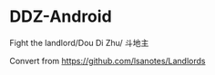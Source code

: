 # DDZ-Android
Fight the landlord/Dou Di Zhu/ 斗地主

Convert from https://github.com/lsanotes/Landlords
